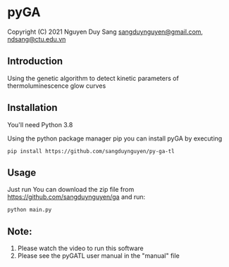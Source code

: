 # pyGA
Copyright (C) 2021 Nguyen Duy Sang <sangduynguyen@gmail.com>, <ndsang@ctu.edu.vn>

## Introduction

Using the genetic algorithm to detect kinetic parameters of thermoluminescence glow curves

## Installation

You'll need Python 3.8

Using the python package manager pip you can install pyGA by executing
```
pip install https://github.com/sangduynguyen/py-ga-tl
```
## Usage
Just run
You can download the zip file from https://github.com/sangduynguyen/ga and run:

```
python main.py
```
## Note:
1. Please watch the video to run this software
2. Please see the pyGATL user manual in the "manual" file
